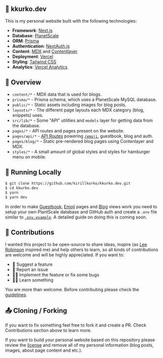 ## 🐧 kkurko.dev

This is my personal website built with the following technologies:
- **Framework**: [Next.js](https://nextjs.org)
- **Database**: [PlanetScale](https://planetscale.com)
- **ORM**: [Prisma](https://www.prisma.io)
- **Authentication**: [NextAuth.js](https://next-auth.js.org)
- **Content**: [MDX](https://mdxjs.com) and [Contentlayer](https://www.contentlayer.dev)
- **Deployment**: [Vercel](https://vercel.com)
- **Styling**: [Tailwind CSS](https://tailwindcss.com)
- **Analytics**: [Vercel Analytics](https://vercel.com/analytics)

## 👀 Overview

- `content/*` - MDX data that is used for blogs.
- `prisma/*` - Prisma schema, which uses a PlanetScale MySQL database.
- `public/*` - Static assets including images for blog posts.
- `layouts/*` - The different page layouts each MDX category (blog, snippets) uses.
- `src/lib/*` - Some "API" utilities and `models` layer for getting data from the database.
- `pages/*` - API routes and pages present on the website.
- `pages/api/*` - [API Routes](https://nextjs.org/docs/api-routes/introduction) powering [`/emoji`](https://www.kkurko.dev/emoji), guestbook, blog and auth.
- `pages/blog/*` - Static pre-rendered blog pages using Contenlayer and MDX.
- `styles/*` - A small amount of global styles and styles for hamburger menu on mobile.

## 🚀 Running Locally

```bash
$ git clone https://github.com/kirillkurko/kkurko.dev.git
$ cd kkurko.dev
$ yarn
$ yarn dev
```

In order to make [Guestbook](https://www.kkurko.dev/guestbook), [Emoji](https://www.kkurko.dev/emoji) pages and [Blog](https://www.kkurko.dev/blog) views work you need to setup your own PlantScale database and GitHub auth and create a `.env` file similar to [`.env.example`](https://github.com/kirillkurko/kkurko.dev/blob/dev/.env.example). A detailed guide on doing this is coming soon.

## 🙌 Contributions

I wanted this project to be open-source to share ideas, inspire (as [Lee Robinson](https://github.com/leerob/leerob.io) inspired me) and help others to learn, so all kinds of contributions are welcome and will be highly appreciated. If you want to:

- 🤔 Suggest a feature
- 🐛 Report an issue
- 👨‍💻 Implement the feature or fix some bugs
- 🧑‍🎓 Learn something

You are more than welcome. Before contributing please check the [guidelines](https://github.com/kirillkurko/kkurko.dev/blob/dev/CONTRIBUTING.md).    

## 📤 Cloning / Forking

If you want to fix something feel free to fork it and create a PR. Check Contributions section above to learn more.

If you want to build your personal website based on this repository please review the [license](https://github.com/kirillkurko/kkurko.dev/blob/dev/LICENSE) and remove all of my personal information (blog posts, images, about page content and etc.).  

